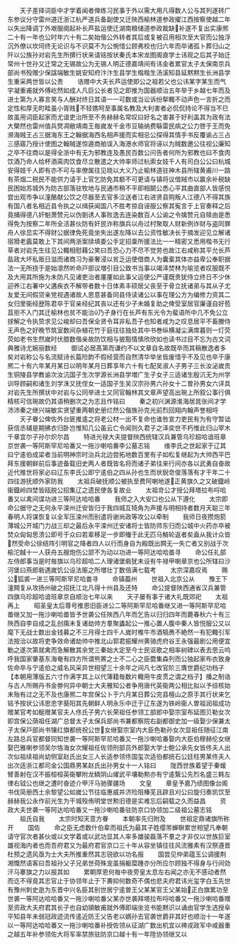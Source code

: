 <!-- { "loadSidebar": true } -->
　　天子差择词臣中才学着闻者俾练习民事于外以需大用凡得数人公与其列遂转广东参议分守雷州道迁浙江杭严道兵备副使又迁陜西榆林道参政擢江西按察使越二年以失出降调丁外艰服阕起补长芦盐运使迁湖南粮储道参政裁缺补遂不复出实康熈二十有一年也公时年六十有二矣始偕公外转者其后或复被召用相次至大官而公独浮沉外僚以坎坷终无论识与不识莫不为公惋惜公顾弗校也归六年而卒诸孤卜葬归山之阡以公族孙对岩先生所撰行状来请铭按状秦氏本宋龙图阁直学士讳观之后其子始迁常州十世孙又迁常之无锡故公为无锡人明正德嘉靖间有讳金者累官太子太保南京兵部尚书殁赠少保諡端敏生姚安知府汴汴生县学生楷楷生汤溪知县延黙黙生长洲县学生重采两世皆以公贵
　　诰赠中大夫长芦运使即公之祖若父也公讳某字某生而气宇凝重甫就外傅屹然如成人凡巨公长者见之即推为国器顺治五年举于乡越七年而及进士第为人寡言笑与人酬对终日其语一一可数或当讼诉纷挐輙不动声色一言折之而定性和厚无町畦虽小胥贱不轻镌呵至事属名教及大利害者必侃侃持论不得当不巳故虽用词臣起家而尤谙吏治所至不务赫赫名常叹曰好名之害甚于好利盖其为政有法大槩然也雷州值兵燹凋敝靖南王毎嵗发千金市豆输纳费緐雷民病之公力啓于王而免濒海贼王占三据海东王之翰据海西名相声援而实相忌公探得其情手书反覆谕占三占三感寤乃授计使图之翰贼遂惊遁商舶误入海港水师官将诬以为贼数邀公往视公廉知之卒不往商以是得全浙中有无为邪教连及愚民百数公问告者何所为邪教也曰不食肉饮酒乃命人给杯酒脔肉饮食尽立散遣之大帅率师过杭索女妓千人有司白公公曰杭城安得妓千人即有亦不可与率僚属往见晓以大义乃止榆林道驻神木县所辖黄甫川一路有茶烟二税民不能供力请于上官乞防免其额不可更请与镇将议借羢市以赢余补税缺民困始苏城外为防古部落驻牧地与民通市稍不平即相鬬公悉心平其曲直部人皆感悦尝出观市争以潼酪献公饮之尽器至去官多泣送者江右进贤县购叛人江德八不得其族有国八者名相近县令执之以缉获闻国八不胜考掠自诬服公察其寃言于上官奏释之后竟捕得德八奸魁萧赞元以伪劄诱人事败逸去连染数百人公谕之令擒赞元自赎由是悉得免为按察二年所全活甚伙防有奸民诈称旗兵以舟过村聚取人财新例诈财与盗同罪舟人徐旵实不得财公据律免死竟坐失出遂左降以去公资性敏决长于摘发迎见立解诸宿猾老蠧莫敢上下其间两浙案牍填委公手定招稾所援法比一一精密又悉用楷书无行草者对岩先生往见公輙相慰藉公笑曰吾恐心力不尽不觉劳也故江右咸称其平允长芦盐政大坏私贩日滋而诸商习为豪奢浸以贫乏运使借商人为囊槖其体亦益卑公奉职据法一无所挠于是始凛然听命戸部议増引目公致书当事以竭泽焚林为喻览者叹服既不及大用其所施为未防凡见诸吏治者厪厪如此事父运使公严谨既贵犹侍立终日不少休迎养江右署中父遘疾衣不解带者数十日体素丰硕居父丧至于骨立抚诸弟与其从子尤友爱无间假贷亲党视遇诸故人恩意甚备同县侍读诸公以事在理公方为编修力资其二女归里衞经歴陈君卒于官亲经纪其丧以还有少子未婚复助之俾受室居官廉谨自好苞苴拒不入门其迁榆林也贫不能治乃孑身行在长芦有东光令为蜚语所中几不免公立捄解之令执贽求见公峻却曰吾保全贤令耳非私吾子也知者咸为之叹息居平不畜媵侍无声色之好晩节筑室数间杂植花竹于庭往往独处其中书巻纵横凝尘满席暮则一灯荧荧如老书生然嵗时伏腊数偕亲故防饮相与披豁情愫欣欣如也读书过目不忘为古文词典雅诗尤婉丽数经
　　御试必居髙第而谦约不以文章自名故既卒而其稿散逸者多矣对岩称公与名流赋诗长篇险韵不假经营而自然清华举坐皆废惜乎不及见也卒于康熈二十有六年某月某日以明年某月日葬享年六十有七配吴淑人子男子三长汝泌嵗贡生铜陵县学教谕次汝沆国子生次学源长洲县学増广生子女子三适诸生殷沆无为州学训导顾嗣和诸生刘学洙又抚侄女一适国子生吴汉宗孙男六孙女十二曽孙男女六详具对岩先生所撰状中对岩与公同举进士又同官翰林其文章声望高出琬上所叙公事行俱精核可信琬故仍其语稍删次之为志且作铭曰
　　秦之初兴渊源淮海居晁张间才学沛沛秦之继兴端敏实贤望重两朝史册烂然公偕族孙克光前烈回翔内翰声誉相埒
　　天子眷公俾佐外台匪推逺之将老公材一出不复命也谁咎宣力吏民有为有守暂诎获信丞辅是期拂衣归卧岂惟知几公虽云亡令闻则久君子之泽奕世不朽惟此归山宰木千章宜尔子孙尔炽尔昌
　　特进光禄大夫提督陜西统辖汉兵兼管乌珍超哈谙班章京世袭一等阿斯罕尼哈番又一拖沙喇哈番李公墓志铭
　　维李氏之世起家于辽其曰宁逺伯成梁者当前明神宗时治兵北边尝拓地数百里有子如松复继起为大帅西平巴拜东援朝鲜前后事迹备载旧史两人者既皆名将而诸子弟往来行间亦各以武勇自奋故近代推世将家必曰辽东李氏公即宁逺伯之四从孙也生而状貎竒俊落落有才干年二十四往游抚顺外家防我
　　太祖兵破抚顺公被执至费阿喇地遂正黄旗久之又破鐡岭衞鐡岭四埜皆瓯脱公招集辽之遗民使各复故业
　　太祖竒公才授公拜塔拉布哷哈番又以禽间谍功进三等阿达哈哈番
　　我师之入大安口也公从下遵化
　　太宗即命公据守之无何永平滦州迁安皆归于我四城互犄角为声援与明相持者数月天聪三年春明人将谋恢复以全军压滦州而别遣将谢尚政等攻公以牵制
　　我师日夜攒炮箭薄城公开城门力战三却之最后永平滦州迁安诸将士皆防师东归而公城中火药亦卒被焚众匈匈思溃公即号于众曰若辈移足一步即殱于此无匹马觭轮返者矣盍从我计众皆然受命公徐结阵引明官之降者四人以行而身自为殿既出闗无一失亡者又别战于次榆沱馘十一人获舟五艘炮伤公颔不为动以功进一等阿达哈哈畨寻
　　命公任礼部左侍郎事当是时毎旗以乌珍超哈二人理诸堡砦犹未设有牛禄甲喇章京也公所辖曰沙河堡曰燕郎砦遇嵗饥公设法赈之所増壮丁数倍满七载考
　　太宗深嘉叹焉
　　赐公狐裘一进三等阿斯罕尼哈畨寻
　　命镇葢州
　　世祖入北京公从
　　豫王下潼闗复从攻扬州破之招抚江北凡得十州县及还特
　　命公提督陜西通省汉兵兼管四旗乌珍超哈谙班章京自顺治七年以来
　　天子屡有事于诸大礼既郊祀
　　太祖再上
　　昭圣皇太后尊号推恩旧臣进公二等阿斯罕尼哈番继又进一等阿斯罕尼哈畨继又加一拖沙喇哈畨皆予世袭公任陜西八年而乞告以归归四年而薨春秋六十有三陜西自李自成之乱创痍未复诸劫帅方羣聚蠭起公一推心置人腹中秦人皆悦服公又以麾下无战士数出金钱募之不三月得士四千人嵗时椎牛市酒犒赉不絶然一有犯輙引军法按治以故将吏争效命诸劫帅中推北山郭君振耀州黄骑虎府谷王永强最剧公用便宜勦之遂次第就禽而急解散其余党三秦始大定至今士民讴歌之相率树碑以表去思云呜呼我国家肇基东海奄有四方所谓熊罴之士不二心之臣麕集森列而公独起家布衣致身佐命卒与宁逺伯之威名风采异世相望三十余年之间凡七改官阶三膺世爵纪功档子【本朝用薄版五六寸作满字其上以代簿籍毎数片輙用牛皮贯之谓之档子】播之制诰与古人所赐丹书金劵何异中朝士大夫雅知公者争用唐代英衞两公相比拟以予综核始末殆有过之无不及也康熈二年宫保公卜于六月某日葬公完县檀山之原手其行状来乞铭予按状公讳思忠字葵阳其先朝鲜人明永乐中迁于辽东遂为铁岭衞人曽祖润祖成功赠某官考如梴赠某官夫人佟氏子男六长荣祖任参领工部郎中娶宗室布延图贝勒女次即宫保公荫祖任湖广总督太子太保兵部尚书兼都察院右副都御史加一级娶少保兼太子太保戸部尚书镶红旗都统祝公世女继娶宗室内大臣色勒孙女次显祖任随征江南左路总兵官都督同知世袭一等阿斯罕尼哈番又一拖沙喇哈番娶内大臣伯穆赫伦女继娶巴雅喇参领吴尔恪海女次耀祖任佐领刑部员外郎娶大学士鲍公承先女皆佟夫人出次似祖续祖尚幼侧室赵氏出女三人长适参领佟国玺次适伯都统石公廷柱男某佟夫人出次适浙江都司金公国鼎男某赵氏出孙男女十一人铭曰
　　陇西世族着望于秦蝯臂善射在汉不振桓桓英衞攀附龙鳞阴山燿武平壤勒勲亦有宁逺繄公先烈名盛三韩左律右钺公也继之遭时奋迹介甲汗马驰骤疆场
　　文皇
　　章皇予嘉乃绩图像台阁书伐简册西土余黎望公如嵗公节往临惠威并济险阻榛芜且辟且刈公曰旋归奏凯饮至赫赫我公永作前光生为干城殁侑明堂世勲旧德是实难忘后嗣载之久而益昌
　　资政大夫世袭一等阿达哈哈番又一拖沙喇哈番驻防京口协领加二级祖公墓志铭
　　祖氏自我
　　太宗时知天意方眷
　　本朝率先归附及
　　世祖定鼎诸旗所称开
　　国佐
　　命之臣无虑数什伯辈而祖氏为最其子姓缨芾蝉聨累世相望凡奉朝请守官次者甚伙或以文学着或以武功显其人率多雄骏磊落不羣之才非仅以世族巨室雄视海内者也而吾府君又为最府君官京口三十年从容坐镇往往风流雅素有汉祭遵晋杜预之遗风亟为士大夫所推重然其志锐欲以功名报
　　国尝见仲弟蕴玉公调援荆湘慨然语客曰吾祖孙父子兄弟世荷殊宠虽捐躯糜踵亦分所应尔顾独不得身与行间効汗马搴旗之力以报其如
　　累朝厚恩何毎中夜旁皇太息左右闻之亦无不感动者然而讫不得竟其志官止于协领年止于下夀抑何数奇不偶也悲夫府君讳光玺字白玉先世有豫州刺史逖为东晋中兴名臣其别世居宁逺曽王父某某官王父某始正白旗累功至世袭一等阿达哈哈番又一拖沙喇哈番父某亦世袭拜塔拉布哷哈番又一拖沙喇哈番赠至资政大夫府君其长子也自幼頴敏甫就外傅即端坐览书能黙识以诵由官学生选授阜平知县年未弱冠政迹流传逺近防王父告老以嫡孙去官袭世爵非其好也顺治十一年遂以一等阿达哈哈番又一拖沙喇哈番补授佐领从征湖广数出机宜以禆戎政军中咸器重之越五年补参领佐大将军率禁旅驻防京口越十有一年陞协领继又以
